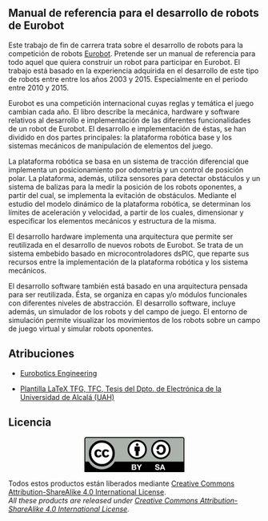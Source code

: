 ## Manual de referencia para el desarrollo de robots de Eurobot

Este trabajo de fin de carrera trata sobre el desarrollo de robots para la competición de robots [Eurobot](http://www.eurobot.org). Pretende ser un manual de referencia para todo aquel que quiera construir un robot para participar en Eurobot. El trabajo está basado en la experiencia adquirida en el desarrollo de este tipo de robots entre entre los años 2003 y 2015. Especialmente en el periodo entre 2010 y 2015.

Eurobot es una competición internacional cuyas reglas y temática el juego cambian cada año. El libro describe la mecánica, hardware y software relativos al desarrollo e implementación de las diferentes funcionalidades de un robot de Eurobot. El desarrollo e implementación de éstas, se han dividido en dos partes principales: la plataforma robótica base y los sistemas mecánicos de manipulación de elementos del juego.

La plataforma robótica se basa en un sistema de tracción diferencial que implementa un posicionamiento por odometría y un control de posición polar. La plataforma, además, utiliza sensores para detectar obstáculos y un sistema de balizas para la medir la posición de los robots oponentes, a partir del cual, se implementa la evitación de obstáculos. Mediante el estudio del modelo dinámico de la plataforma robótica, se determinan los límites de aceleración y velocidad, a partir de los cuales, dimensionar y especificar los elementos mecánicos y estructura de la misma.

El desarrollo hardware implementa una arquitectura que permite ser reutilizada en el desarrollo de nuevos robots de Eurobot. Se trata de un sistema embebido basado en microcontroladores dsPIC, que reparte sus recursos entre la implementación de la plataforma robótica y los sistema mecánicos.

El desarrollo software también está basado en una arquitectura pensada para ser reutilizada. Ésta, se organiza en capas y/o módulos funcionales con diferentes niveles de abstracción. El desarrollo software, incluye además, un simulador de los robots y del campo de juego. El entorno de simulación permite visualizar los movimientos de los robots sobre un campo de juego virtual y simular robots oponentes.

## Atribuciones

* [Eurobotics Engineering](http://arc-robots.org)

* [Plantilla LaTeX TFG, TFC, Tesis del Dpto. de Electrónica de la Universidad de Alcalá (UAH)](http://www.depeca.uah.es/depeca/repositorio/otros/book-latex.zip)

## Licencia

<p align="center">
<img src="./book-latex/logos/by-sa.png" align = "center">
</p>

Todos estos productos están liberados mediante [Creative Commons Attribution-ShareAlike 4.0 International License](http://creativecommons.org/licenses/by-sa/4.0/).  
*All these products are released under [Creative Commons Attribution-ShareAlike 4.0 International License](http://creativecommons.org/licenses/by-sa/4.0/).*
